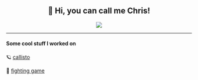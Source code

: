<div align="center">
  <h2>👋 Hi, you can call me Chris!</h2>
  <img src="https://github.com/Maracujacake/Maracujacake/blob/main/gift.gif">
</div>

---
<h4>Some cool stuff I worked on</h4>

🪐 <a href="https://github.com/Maracujacake/callisto">callisto</a>
  
🥊 <a href="https://github.com/Maracujacake/FightingGameJS">fighting game</a>




